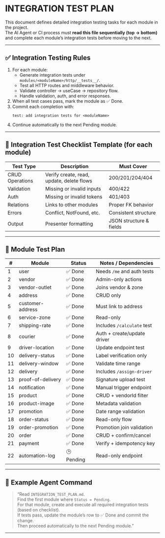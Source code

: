 # INTEGRATION TEST PLAN

This document defines detailed integration testing tasks for each module in the project.  
The AI Agent or CI process must **read this file sequentially (top → bottom)** and complete each module’s integration tests before moving to the next.

---

## ✅ Integration Testing Rules

1. For each module:
   - Generate integration tests under `modules/<moduleName>/http/__tests__/`.
   - Test all HTTP routes and middleware behavior.
   - Validate controller → useCase → repository flow.
   - Handle validation, auth, and error responses.
2. When all test cases pass, mark the module as ✅ Done.
3. Commit each completion with:
   ```
   test: add integration tests for <moduleName>
   ```
4. Continue automatically to the next Pending module.

---

## 🧠 Integration Test Checklist Template (for each module)

| Test Type | Description | Must Cover |
|------------|-------------|-------------|
| CRUD Operations | Verify create, read, update, delete flows | 200/201/204/404 |
| Validation | Missing or invalid inputs | 400/422 |
| Auth | Missing or invalid tokens | 401/403 |
| Relations | Links to other modules | Proper FK behavior |
| Errors | Conflict, NotFound, etc. | Consistent structure |
| Output | Presenter formatting | JSON structure & fields |

---

## 🧩 Module Test Plan

| # | Module | Status | Notes / Dependencies |
|---|---------|---------|----------------------|
| 1 | user | ✅ Done | Needs `/me` and auth tests |
| 2 | vendor | ✅ Done | Admin-only actions |
| 3 | vendor-outlet | ✅ Done | Joins vendor & zone |
| 4 | address | ✅ Done | CRUD only |
| 5 | customer-address | ✅ Done | Must link to address |
| 6 | service-zone | ✅ Done | Read-only |
| 7 | shipping-rate | ✅ Done | Includes `/calculate` test |
| 8 | courier | ✅ Done | Auth + create/update driver |
| 9 | driver-location | ✅ Done | Update endpoint test |
| 10 | delivery-status | ✅ Done | Label verification only |
| 11 | delivery-window | ✅ Done | Validate time range |
| 12 | delivery | ✅ Done | Includes `/assign-driver` |
| 13 | proof-of-delivery | ✅ Done | Signature upload test |
| 14 | notification | ✅ Done | Manual trigger endpoint |
| 15 | product | ✅ Done | CRUD + vendorId filter |
| 16 | product-image | ✅ Done | Metadata validation |
| 17 | promotion | ✅ Done | Date range validation |
| 18 | order-status | ✅ Done | Read-only flow |
| 19 | order-promotion | ✅ Done | Promotion join validation |
| 20 | order | ✅ Done | CRUD + confirm/cancel |
| 21 | payment | ✅ Done | Verify + idempotency key |
| 22 | automation-log | 🕒 Pending | Read-only endpoint |

---

## 🔁 Example Agent Command

> “Read `INTEGRATION_TEST_PLAN.md`.  
> Find the first module where `Status = Pending`.  
> For that module, create and execute all required integration tests (based on checklist).  
> If tests pass, update the module’s row to ✅ Done and commit the change.  
> Then proceed automatically to the next Pending module.”

---

